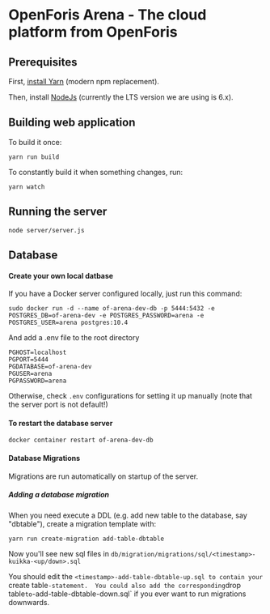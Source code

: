 # OpenForis Arena - The cloud platform from OpenForis

## Prerequisites

First, [install Yarn](https://yarnpkg.com/en/docs/install) (modern npm replacement).

Then, install [NodeJs](https://nodejs.org/en/download/) (currently the LTS version we are using is 6.x).

## Building web application

To build it once:

```yarn run build```

To constantly build it when something changes, run:

```yarn watch```

## Running the server

```node server/server.js```



## Database

#### Create your own local datbase

If you have a Docker server configured locally, just run this command:

```sudo docker run -d --name of-arena-dev-db -p 5444:5432 -e POSTGRES_DB=of-arena-dev -e POSTGRES_PASSWORD=arena -e POSTGRES_USER=arena postgres:10.4```

And add a .env file to the root directory
```
PGHOST=localhost
PGPORT=5444
PGDATABASE=of-arena-dev
PGUSER=arena
PGPASSWORD=arena
```

Otherwise, check `.env` configurations for setting it up manually (note that the server port is not default!)

#### To restart the database server

```docker container restart of-arena-dev-db```

#### Database Migrations

Migrations are run automatically on startup of the server.

##### Adding a database migration

When you need execute a DDL (e.g. add new table to the database, say "dbtable"), create a migration template with:

```yarn run create-migration add-table-dbtable```

Now you'll see new sql files in `db/migration/migrations/sql/<timestamp>-kuikka-<up/down>.sql`

You should edit the `<timestamp>-add-table-dbtable-up.sql to contain your `create table` -statement. 
You could also add the corresponding `drop table` to `<timestamp>-add-table-dbtable-down.sql` if you ever want to run migrations downwards.

